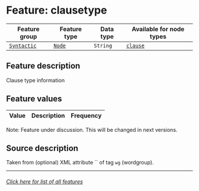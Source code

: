 # Feature: clausetype

Feature group | Feature type | Data type | Available for node types
---  | --- | --- | ---
[`Syntactic`](featuresbygroup.md#syntactic-features) | [`Node`](featuresbyfeaturetype.md#node-features) | `String` | [`clause`](featuresbynodetype.md#clause-nodes)

## Feature description

Clause type information 

## Feature values

Value | Description | Frequency
--- | --- | ---

Note: Feature under discussion. This will be changed in next versions.

## Source description
Taken from (optional) XML attribute `` of tag `wg` (wordgroup).

---
###### [Click here for list of all features](home.md#readme)
